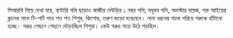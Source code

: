 সিআরবি গিয়ে দেখা যায়, ব্যাটারি গলি ছাড়াও কাজীর দেউড়ির ১ নম্বর গলি, মধুবন গলি, অলস্টার বয়েজ, গরু আইয়ের ক্লাবের নামে টি-শার্ট পরে শত শত শিশুর, কিশোর, তরুণ জড়ো হয়েছেন। নানা ধরনের গয়না পরিয়ে গরুকে হাঁটানো হচ্ছে। গরুর পেছনে পেছনে দৌড়াচ্ছিল শিশুরা। কেউ গরুর গায়ে উঠে পড়ছিল।

